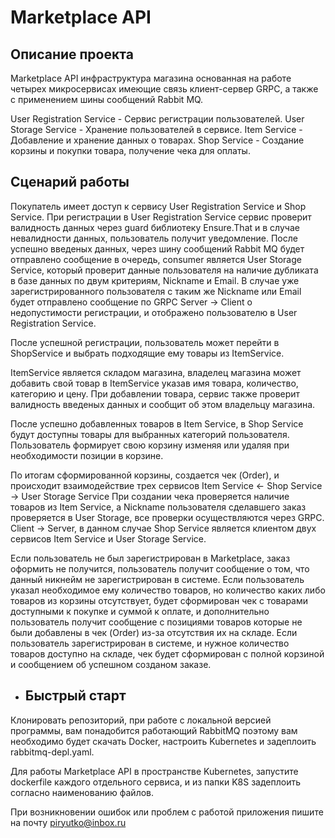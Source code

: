 # Marketplace API

## Описание проекта

Marketplace API инфраструктура магазина основанная на работе четырех микросервисах имеющие связь клиент-сервер GRPC, а также с применением шины сообщений Rabbit MQ.

User Registration Service - Сервис регистрации пользователей.
User Storage Service - Хранение пользователей в сервисе.
Item Service - Добавление и хранение данных о товарах.
Shop Service - Создание корзины и покупки товара, получение чека для оплаты.

## Сценарий работы

Покупатель имеет доступ к сервису User Registration Service и Shop Service. При регистрации в User Registration Service
сервис проверит валидность данных через guard библиотеку Ensure.That и в случае невалидности данных, пользователь получит уведомление.
После успешно введеных данных, через шину сообщений Rabbit MQ будет отправлено сообщение в очередь, consumer является User Storage Service,
который проверит данные пользователя на наличие дубликата в базе данных по двум критериям, Nickname и Email.
В случае уже зарегистрированного пользователя с таким же Nickname или Email будет отправлено сообщение по GRPC Server -> Client о недопустимости регистрации, и отображено пользователю в User Registration Service.

После успешной регистрации, пользователь может перейти в ShopService и выбрать подходящие ему товары из ItemService.

ItemService является складом магазина, владелец магазина может добавить свой товар в ItemService указав имя товара, количество, категорию и цену.
При добавлении товара, сервис также проверит валидность введеных данных и сообщит об этом владельцу магазина.

После успешно добавленных товаров в Item Service, в Shop Service будут доступны товары для выбранных категорий пользователя.
Пользователь формирует свою корзину изменяя или удаляя при необходимости позиции в корзине.

По итогам сформированной корзины, создается чек (Order), и происходит взаимодействие трех сервисов
Item Service <- Shop Service -> User Storage Service
При создании чека проверяется наличие товаров из Item Service, а Nickname пользователя сделавшего заказ проверяется в User Storage, все проверки осуществляются через GRPC.
Client -> Server, в данном случае Shop Service является клиентом двух сервисов Item Service и User Storage Service.

Если пользователь не был зарегистрирован в Marketplace, заказ оформить не получится, пользователь получит сообщение о том, что данный никнейм не зарегистрирован в системе.
Если пользователь указал необходимое ему количество товаров, но количество каких либо товаров из корзины отсутствует, будет сформирован чек с товарами доступными к покупке и суммой к оплате, и дополнительно пользователь получит сообщение с позициями товаров которые не были добавлены в чек (Order) из-за отсутствия их на складе.
Если пользователь зарегистрирован в системе, и нужное количество товаров доступно на складе, чек будет сформирован с полной корзиной и сообщением об успешном созданом заказе.

- ## Быстрый старт

Клонировать репозиторий, при работе с локальной версией программы, вам понадобится работающий RabbitMQ поэтому вам необходимо будет скачать Docker, настроить Kubernetes и задеплоить rabbitmq-depl.yaml.

Для работы Marketplace API в пространстве Kubernetes, запустите dockerfile каждого отдельного сервиса, и из папки K8S задеплоить согласно наименованию файлов.

При возникновении ошибок или проблем с работой приложения пишите на почту piryutko@inbox.ru
